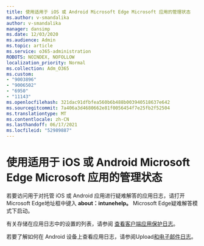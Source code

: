 ```yaml
---
title: 使用适用于 iOS 或 Android Microsoft Edge Microsoft 应用的管理状态
ms.author: v-smandalika
author: v-smandalika
manager: dansimp
ms.date: 12/03/2020
ms.audience: Admin
ms.topic: article
ms.service: o365-administration
ROBOTS: NOINDEX, NOFOLLOW
localization_priority: Normal
ms.collection: Adm_O365
ms.custom:
- "9003896"
- "9006502"
- "6950"
- "11143"
ms.openlocfilehash: 321dac91dfbfea560b6b488b003940518637e642
ms.sourcegitcommit: 7a406a3d4680662e81f0056454f7e25fb2f52504
ms.translationtype: MT
ms.contentlocale: zh-CN
ms.lasthandoff: 06/17/2021
ms.locfileid: "52989887"
---
```

# <a name="view-the-management-status-of-microsoft-apps-by-using-microsoft-edge-for-ios-or-android-devices"></a>使用适用于 iOS 或 Android Microsoft Edge Microsoft 应用的管理状态

若要访问用于对托管 iOS 或 Android 应用进行疑难解答的应用日志，请打开Microsoft Edge地址框中键入 **about：intunehelp。** Microsoft Edge疑难解答模式下启动。

有关存储在应用日志中的设置的列表，请参阅 [查看客户端应用保护日志](/mem/intune/apps/app-protection-policy-settings-log)。

若要了解如何在 Android 设备上查看应用日志，请参阅Upload[和电子邮件日志](/mem/intune/user-help/send-logs-to-your-it-admin-by-email-android)。
